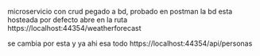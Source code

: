 microservicio con crud pegado a bd, probado en postman
la bd esta hosteada 
por defecto abre en la ruta https://localhost:44354/weatherforecast

se cambia por esta y ya ahi esa todo
https://localhost:44354/api/personas
